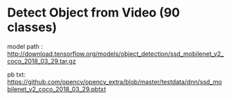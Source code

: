 # Detect Object from Video (90 classes)

model path : http://download.tensorflow.org/models/object_detection/ssd_mobilenet_v2_coco_2018_03_29.tar.gz


pb txt: https://github.com/opencv/opencv_extra/blob/master/testdata/dnn/ssd_mobilenet_v2_coco_2018_03_29.pbtxt
